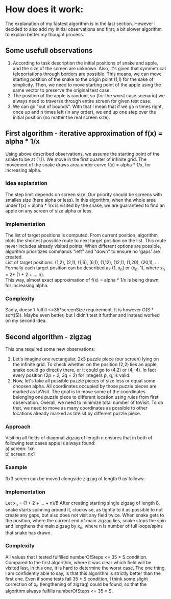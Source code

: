 # How does it work:
The explanation of my fastest algorithm is in the last section. However I decided to also add my initial observations and first, a bit slower algorithm to explain better my thought process.
## Some usefull observations
1) According to task description the initial positions of snake and apple, and the size of the screen are unknown. Also, it's given that symmetrical teleportations through borders are possible. This means, we can move starting position of the snake to the origin point (1,1) for the sake of simplicity. Then, we need to move starting point of the apple using the same vector to preserve the original test case.
2) The position of the apple is random, so (for the worst case scenario) we always need to traverse through entire screen for given test case.
3) We can go "out of bounds". With that I mean that if we go n times right, once up and n times left (in any order), we end up one step over the initial position (no matter the real screen size).

## First algorithm - iterative approximation of f(x) = alpha * 1/x
Using above described observations, we assume the starting point of the snake to be at (1,1).
We move in the first quarter of infinite grid. The movement of the snake draws area under curve f(x) = alpha * 1/x, for increasing alpha.
### Idea explanation
The step limit depends on screen size. Our priority should be screens with smalles size (here alpha or less).
In this algorithm, when the whole area under f(x) = alpha * 1/x is visited by the snake, we are guaranteed to find an apple on any screen of size alpha or less.
### Implementation
The list of target positions is computed.
From current position, algorithm plots the shortest possible route to next target position on the list.
This route never includes already visited points. 
When different options are possible, algorithm prioritizes commands "left" and "down" to ensure no 'gaps' are created.  
List of target positions: (1,2), (2,1), (1,6), (6,1), (1,12), (12,1), (1,20), (20,1), ...  
Formally each target position can be described as (1, x<sub>n</sub>) or (x<sub>n</sub>, 1), where x<sub>n</sub> = 2* (1 + 2 + ... n).  
This way, almost exact approximation of f(x) = alpha * 1/x is being drawn, for increasing alpha.
### Complexity
Sadly, doesn't fulfill <=35*screenSize requirement. It is however O(S * sqrt(S)). Maybe even better, but I didn't test it further and instead worked on my second idea.

## Second algorithm - zigzag
This one required some new observations:
1) Let's imagine one rectangular, 2x3 puzzle piece (our screen) lying on the infinite grid. To check whether on the position (2,2) lies an apple, snake could go directly there, or it could go to (4,2) or (4,-4). In fact every position (2*p + 2, 3*q + 2) for integers p, q, is valid.
2) Now, let's take all possible puzzle pieces of size less or equal some choosen alpha. All coordinates occupied by those puzzle pieces are marked as toVisit. The goal is to move some of the coordinates belonging one puzzle piece to different location using rules from first observation. Overall, we need to minimize total number of toVisit. To do that, we need to move as many coordinates as possible to other locations already marked as toVisit by different puzzle piece.

### Approach
Visiting all fields of diagonal zigzag of length n ensures that in both of following test cases apple is always found:  
a) screen: 1xn  
b) screen: nx1  

### Example
3x3 screen can be moved alongside zigzag of length 9 as follows:  

### Implementation
Let x<sub>n</sub> = (1 + 2 + ... + n)/8
After creating starting single zigzag of length 8, snake starts spinning around it, clockwise, as tightly to it as possible to not create any gaps, but also does not visit any field twice.
When snake gets to the position, where the current end of main zigzag lies, snake stops the spin and lengthens the main zigzag by x<sub>n</sub>, where n is number of full loops/spins that snake has drawn.

### Complexity
All values that I tested fulfilled numberOfSteps <= 35 * S condition. Compared to the first algorithm, where it was clear which field will be visited last, in this one, it is hard to determine the worst case. The one thing, I am confidently able to say, is that this algorithm is strictly better than the first one. Even if some tests fail 35 * S condition, I think some slight correction of x<sub>n</sub> (lengthening of zigzag) could be found, so that the algorithm always fulfills numberOfSteps <= 35 * S. 


